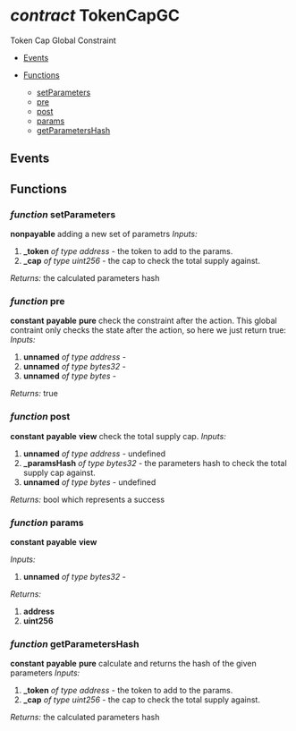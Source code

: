 # *contract* TokenCapGC
Token Cap Global Constraint

- [Events](#events)

- [Functions](#functions)
    - [setParameters](#function-setparameters)
    - [pre](#function-pre)
    - [post](#function-post)
    - [params](#function-params)
    - [getParametersHash](#function-getparametershash)

## Events

## Functions
### *function* setParameters
**nonpayable**
adding a new set of parametrs
*Inputs:*
1. **_token** *of type address* - the token to add to the params.
2. **_cap** *of type uint256* - the cap to check the total supply against.

*Returns:*
the calculated parameters hash

### *function* pre
**constant**
**payable**
**pure**
check the constraint after the action. This global contraint only checks the state after the action, so here we just return true:
*Inputs:*
1. **unnamed** *of type address* - 
2. **unnamed** *of type bytes32* - 
3. **unnamed** *of type bytes* - 

*Returns:*
true

### *function* post
**constant**
**payable**
**view**
check the total supply cap.
*Inputs:*
1. **unnamed** *of type address* - undefined
2. **_paramsHash** *of type bytes32* - the parameters hash to check the total supply cap against.
3. **unnamed** *of type bytes* - undefined

*Returns:*
bool which represents a success

### *function* params
**constant**
**payable**
**view**

*Inputs:*
1. **unnamed** *of type bytes32* - 

*Returns:*
1. **address**
2. **uint256**

### *function* getParametersHash
**constant**
**payable**
**pure**
calculate and returns the hash of the given parameters
*Inputs:*
1. **_token** *of type address* - the token to add to the params.
2. **_cap** *of type uint256* - the cap to check the total supply against.

*Returns:*
the calculated parameters hash

